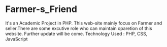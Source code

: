 # Farmer-s_Friend
It's an Academic Project in PHP.
This web-site mainly focus on Farmer and seller.There are some excutive role who can maintain oparetion of this website. Further update will be come.
Technology Used : PHP, CSS, JavaScript 

